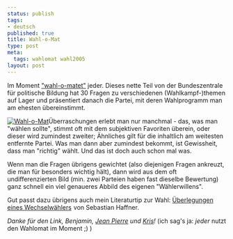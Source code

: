 ```yaml
--- 
status: publish
tags: 
- deutsch
published: true
title: Wahl-o-Mat
type: post
meta: 
  tags: wahlomat wahl2005
layout: post
---
```

Im Moment <a href="http://www.wahlomat.de">"wahl-o-matet"</a> jeder. Dieses nette Teil von der Bundeszentrale für politische Bildung hat 30 Fragen zu verschiedenen (Wahlkampf-)themen auf Lager und präsentiert danach die Partei, mit deren Wahlprogramm man am ehesten übereinstimmt.

<a href="http://www.wahlomat.de"><img src='http://fredericiana.de/uploads/050830wahlomat.jpg' alt='Wahl-o-Mat' class="centered" /></a>Überraschungen erlebt man nur manchmal - das, was man "wählen sollte", stimmt oft mit dem subjektiven Favoriten überein, oder dieser wird zumindest zweiter; Ähnliches gilt für die inhaltlich am weitesten entfernte Partei. Was man dann aber zumindest bekommt, ist Gewissheit, dass man "richtig" wählt. Und das ist doch auch schon mal was.

Wenn man die Fragen übrigens gewichtet (also diejenigen Fragen ankreuzt, die man für besonders wichtig hält), dann wird aus dem oft undifferenzierten Bild (min. zwei Parteien haben fast dieselbe Bewertung) ganz schnell ein viel genaueres Abbild des eigenen "Wählerwillens".

Gut passt dazu übrigens auch mein Literaturtip zur Wahl: <a href="http://www.amazon.de/exec/obidos/redirect?link_code=ur2&amp;camp=1638&amp;tag=sententiafred-21&amp;creative=6742&amp;path=ASIN%2F3463404265%2F">Überlegungen eines Wechselwählers</a><img src="http://www.assoc-amazon.de/e/ir?t=sententiafred-21&amp;l=ur2&amp;o=3" width="1" height="1" border="0" alt="" style="border:none !important; margin:0px !important;" /> von Sebastian Haffner.

<em>Danke für den Link, Benjamin, <a href="http://blog.jeanpierre.de">Jean Pierre</a> und <a href="http://blog.koehntopp.de/archives/968-Was-waehl-ich.html">Kris</a>!</em> (ich sag's ja: <em>jeder</em> nutzt den Wahlomat im Moment ;) )

